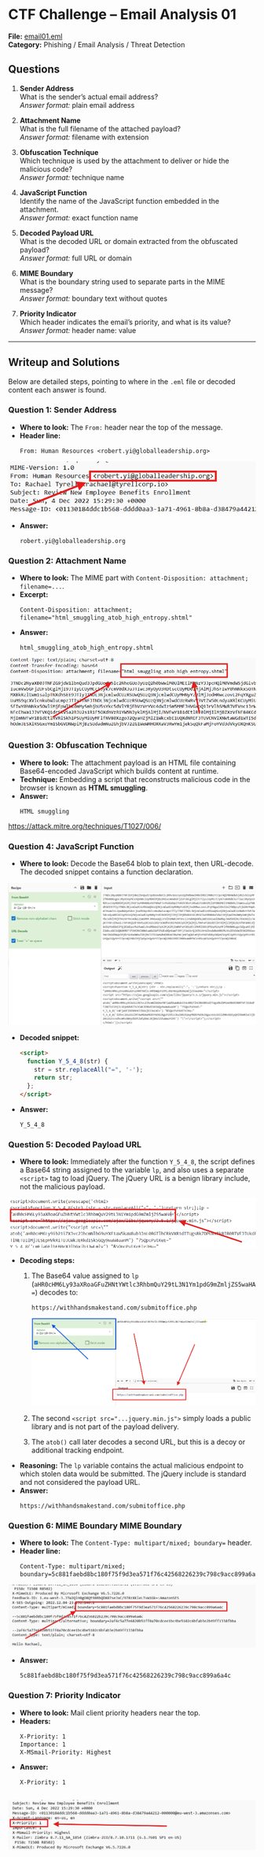 # CTF Challenge – Email Analysis 01

**File:** [email01.eml](./email01.eml)\
**Category:** Phishing / Email Analysis / Threat Detection

## Questions

1. **Sender Address**\
   What is the sender’s actual email address?\
   *Answer format:* plain email address

2. **Attachment Name**\
   What is the full filename of the attached payload?\
   *Answer format:* filename with extension

3. **Obfuscation Technique**\
   Which technique is used by the attachment to deliver or hide the malicious code?\
   *Answer format:* technique name 

4. **JavaScript Function**\
   Identify the name of the JavaScript function embedded in the attachment.\
   *Answer format:* exact function name

5. **Decoded Payload URL**\
   What is the decoded URL or domain extracted from the obfuscated payload?\
   *Answer format:* full URL or domain

6. **MIME Boundary**\
   What is the boundary string used to separate parts in the MIME message?\
   *Answer format:* boundary text without quotes

7. **Priority Indicator**\
   Which header indicates the email’s priority, and what is its value?\
   *Answer format:* header name: value

---

## Writeup and Solutions

Below are detailed steps, pointing to where in the `.eml` file or decoded content each answer is found.

### Question 1: Sender Address

- **Where to look:** The `From:` header near the top of the message.
- **Header line:**
  ```
  From: Human Resources <robert.yi@globalleadership.org>
  ```

![](./attachments/email01/q1.png)

- **Answer:**
  ```
  robert.yi@globalleadership.org
  ```

### Question 2: Attachment Name

- **Where to look:** The MIME part with `Content-Disposition: attachment; filename=...`.
- **Excerpt:**
  ```
  Content-Disposition: attachment; filename="html_smuggling_atob_high_entropy.shtml"
  ```
- **Answer:**
  ```
  html_smuggling_atob_high_entropy.shtml
  ```

![](./attachments/email01/q2.png)

### Question 3: Obfuscation Technique

- **Where to look:** The attachment payload is an HTML file containing Base64-encoded JavaScript which builds content at runtime.
- **Technique:** Embedding a script that reconstructs malicious code in the browser is known as **HTML smuggling**.
- **Answer:**
  ```
  HTML smuggling
  ```

https://attack.mitre.org/techniques/T1027/006/

### Question 4: JavaScript Function

- **Where to look:** Decode the Base64 blob to plain text, then URL-decode. The decoded snippet contains a function declaration.

![](./attachments/email01/Base64_and_url_decoded.png)

- **Decoded snippet:**
  ```html
  <script>
    function Y_5_4_8(str) {
      str = str.replaceAll("=", '-');
      return str;
    };
  </script>
  ```
- **Answer:**
  ```
  Y_5_4_8
  ```

### Question 5: Decoded Payload URL

- **Where to look:** Immediately after the function `Y_5_4_8`, the script defines a Base64 string assigned to the variable `lp`, and also uses a separate `<script>` tag to load jQuery. The jQuery URL is a benign library include, not the malicious payload.

![](./attachments/email01/q5.png)

- **Decoding steps:**
  1. The Base64 value assigned to `lp` (`aHR0cHM6Ly93aXRoaGFuZHNtYWtlc3RhbmQuY29tL3N1Ym1pdG9mZmljZS5waHA=`) decodes to:
     ```
     https://withhandsmakestand.com/submitoffice.php
     ```

     ![](./attachments/email01/q5_2.png)

  2. The second `<script src="...jquery.min.js">` simply loads a public library and is not part of the payload delivery.
  3. The `atob()` call later decodes a second URL, but this is a decoy or additional tracking endpoint.
- **Reasoning:** The `lp` variable contains the actual malicious endpoint to which stolen data would be submitted. The jQuery include is standard and not considered the payload URL.
- **Answer:**
  ```
  https://withhandsmakestand.com/submitoffice.php
  ```

### Question 6: MIME Boundary MIME Boundary

- **Where to look:** The `Content-Type: multipart/mixed; boundary=` header.
- **Header line:**
  ```
  Content-Type: multipart/mixed; boundary=5c881faebd8bc180f75f9d3ea571f76c42568226239c798c9acc899a6a4c
  ```

![](./attachments/email01/q6.png)

- **Answer:**
  ```
  5c881faebd8bc180f75f9d3ea571f76c42568226239c798c9acc899a6a4c
  ```

### Question 7: Priority Indicator

- **Where to look:** Mail client priority headers near the top.
- **Headers:**
  ```
  X-Priority: 1
  Importance: 1
  X-MSmail-Priority: Highest
  ```
- **Answer:**
  ```
  X-Priority: 1
  ```
![](./attachments/email01/q7.png)
---
